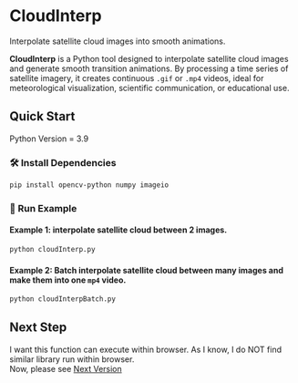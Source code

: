 # CloudInterp
Interpolate satellite cloud images into smooth animations. 

**CloudInterp** is a Python tool designed to interpolate satellite cloud images and generate smooth transition animations. By processing a time series of satellite imagery, it creates continuous `.gif` or `.mp4` videos, ideal for meteorological visualization, scientific communication, or educational use.

## Quick Start
 Python Version = 3.9
### 🛠 Install Dependencies

```bash
pip install opencv-python numpy imageio
```

### 🚀 Run Example
#### Example 1: interpolate satellite cloud between 2 images.
```bash
python cloudInterp.py
```
#### Example 2: Batch interpolate satellite cloud between many images and make them into one `mp4` video.
```bash
python cloudInterpBatch.py
```

## Next Step
 I want this function can execute within browser. As I know, I do NOT find similar library run within browser.  
 Now, please see [Next Version ](README_V2.md)